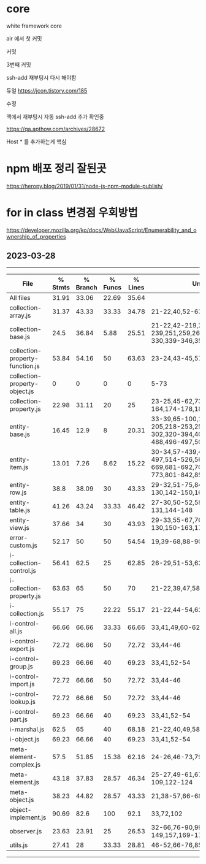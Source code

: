 # core
white framework core

air 에서 첫  커밋

커밋

3번째 커밋


ssh-add 재부팅시 다시 해야함


듀얼
https://jcon.tistory.com/185

수정



맥에서 재부팅시 자동 ssh-add 추가 확인중

https://qa.apthow.com/archives/28672

Host * 를 추가하는게 핵심


# npm 배포 정리 잘된곳
https://heropy.blog/2019/01/31/node-js-npm-module-publish/


# for in class 변경점 우회방법
https://developer.mozilla.org/ko/docs/Web/JavaScript/Enumerability_and_ownership_of_properties

## 2023-03-28
----------------------------------------
File                                     | % Stmts | % Branch | % Funcs | % Lines | Uncovered Line #s                                                           
-----------------------------------------|---------|----------|---------|---------|--
All files                        |   31.91 |    33.06 |   22.69 |   35.64 |                                                                                                                                  
 collection-array.js             |   31.37 |    43.33 |   33.33 |   34.78 | 21-22,40,52-63,75-93,103-112,124-126                                                                                             
 collection-base.js              |    24.5 |    36.84 |    5.88 |   25.51 | 21-22,42-219,228-239,251,259,267,275,283,291,299,308,320-330,339-346,355,364,376-378                                             
 collection-property-function.js |   53.84 |    54.16 |      50 |   63.63 | 23-24,43-45,57-60,73                                                                                                             
 collection-property-object.js   |       0 |        0 |       0 |       0 | 5-73                                                                                                                             
 collection-property.js          |   22.98 |    31.11 |      20 |      25 | 23-25,45-62,73-93,104-143,152-164,174-178,187,200-202                                                                            
 entity-base.js                  |   16.45 |     12.9 |       8 |   20.31 | 33-39,65-100,112-116,128-132,145-205,218-253,258-260,272,280-288,297-302,320-394,404-406,421-472,485-488,496-497,502,515-516     
 entity-item.js                  |   13.01 |     7.26 |    8.62 |   15.22 | 30-34,57-439,449-450,456-458,466-497,514-526,565-620,637-650,666-669,681-692,702-703,722,735-749,766-773,801-842,851-856,874-882 
 entity-row.js                   |    38.8 |    38.09 |      30 |   43.33 | 29-32,51-75,84-86,94-96,104-112,128-130,142-150,163-167                                                                          
 entity-table.js                 |   41.26 |    43.24 |   33.33 |   46.42 | 27-30,50-52,58-60,73-85,102-104,117-131,144-148                                                                                  
 entity-view.js                  |   37.66 |       34 |      30 |   43.93 | 29-33,55-67,76-77,82-84,97-112,128-130,150-163,176-180                                                                           
 error-custom.js                 |   52.17 |       50 |      50 |   54.54 | 19,39-68,88-90                                                                                                                   
 i-collection-control.js         |   56.41 |     62.5 |      25 |   62.85 | 26-29,51-53,62,70,78,86,94,105-107                                                                                               
 i-collection-property.js        |   63.63 |       65 |      50 |      70 | 21-22,39,47,58-60                                                                                                                
 i-collection.js                 |   55.17 |       75 |   22.22 |   55.17 | 21-22,44-54,62,70,78,86,94,102,113-115                                                                                           
 i-control-all.js                |   66.66 |    66.66 |   33.33 |   66.66 | 33,41,49,60-62                                                                                                                   
 i-control-export.js             |   72.72 |    66.66 |      50 |   72.72 | 33,44-46                                                                                                                         
 i-control-group.js              |   69.23 |    66.66 |      40 |   69.23 | 33,41,52-54                                                                                                                      
 i-control-import.js             |   72.72 |    66.66 |      50 |   72.72 | 33,44-46                                                                                                                         
 i-control-lookup.js             |   72.72 |    66.66 |      50 |   72.72 | 33,44-46                                                                                                                         
 i-control-part.js               |   69.23 |    66.66 |      40 |   69.23 | 33,41,52-54                                                                                                                      
 i-marshal.js                    |    62.5 |       65 |      40 |   68.18 | 21-22,40,49,58,69-71                                                                                                             
 i-object.js                     |   69.23 |    66.66 |      40 |   69.23 | 33,41,52-54                                                                                                                      
 meta-element-complex.js         |    57.5 |    51.85 |   15.38 |   62.16 | 24-26,46-73,79-81,103-105                                                                                                        
 meta-element.js                 |   43.18 |    37.83 |   28.57 |   46.34 | 25-27,49-61,67-69,78,87-90,100-109,122-124                                                                                       
 meta-object.js                  |   38.23 |    44.82 |   28.57 |   43.33 | 21,38-57,66-68,77-87,99-101                                                                                                      
 object-implement.js             |   90.69 |     82.6 |     100 |    92.1 | 33,72,102                                                                                                                        
 observer.js                     |   23.63 |    23.91 |      25 |   26.53 | 32-66,76-90,99-106,120-123,132-149,157,169-171                                                                                   
 utils.js                        |   27.41 |       28 |   33.33 |   28.81 | 46-52,66-76,85-88,101-141,152-155 
----------------------------------------